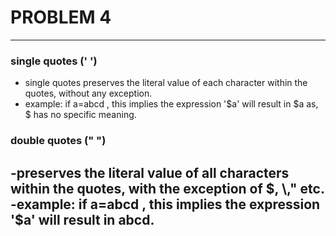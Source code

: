 # PROBLEM 4
---
### single quotes (' ')
- single quotes preserves the literal value of each character within the quotes, without any exception.
- example: if a=abcd  , this implies the expression '$a' will result in $a as, $ has no specific meaning.

### double quotes (" ")
-preserves the literal value of all characters within the quotes, with the exception of $, \," etc.
-example: if a=abcd  , this implies the expression '$a' will result in abcd.
---

